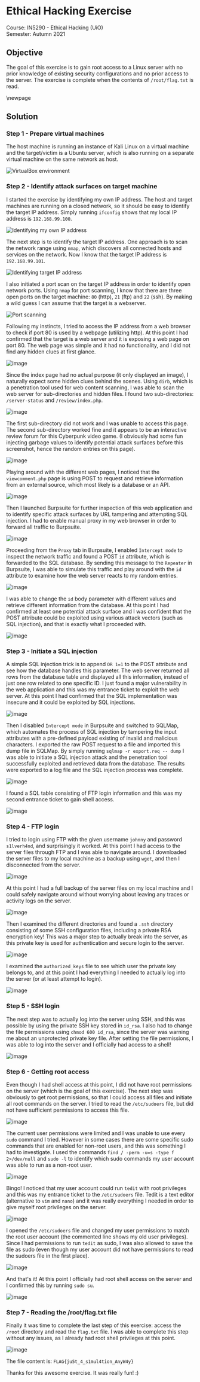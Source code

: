 # Ethical Hacking Exercise
Course: IN5290 - Ethical Hacking (UiO) \
Semester: Autumn 2021

## Objective
The goal of this exercise is to gain root access to a Linux server with no prior knowledge of existing security configurations and no prior access to the server. The exercise is complete when the contents of `/root/flag.txt` is read. 

\newpage

## Solution
### Step 1 - Prepare virtual machines
The host machine is running an instance of Kali Linux on a virtual machine and the target/victim is a Ubuntu server, which is also running on a separate virtual machine on the same network as host. 

![VirtualBox environment](https://user-images.githubusercontent.com/8083228/138131002-ba2368a6-bd5d-4f2e-82a8-edb4458b2405.png)

### Step 2 - Identify attack surfaces on target machine
I started the exercise by identifying my own IP address. The host and target machines are running on a closed network, so it should be easy to identify the target IP address. Simply running `ifconfig` shows that my local IP address is `192.168.99.100`. 

![Identifying my own IP address](https://user-images.githubusercontent.com/8083228/138134863-ae69e3fb-ebf7-457c-84dd-177c4f0306ef.png)

The next step is to identify the target IP address. One approach is to scan the network range using `nmap`, which discovers all connected hosts and services on the network. Now I know that the target IP address is `192.168.99.101`. 

![Identifying target IP address](https://user-images.githubusercontent.com/8083228/138136615-0c6ce3c2-bca2-469f-9b1a-388d1744a293.png)

I also initiated a port scan on the target IP address in order to identify open network ports. Using `nmap` for port scanning, I know that there are three open ports on the target machine: `80` (http), `21` (ftp) and `22` (ssh). By making a wild guess I can assume that the target is a webserver. 

![Port scanning](https://user-images.githubusercontent.com/8083228/138137931-eed274b6-479e-4f08-b8e3-5003ede367ab.png)

Following my instincts, I tried to access the IP address from a web browser to check if port 80 is used by a webpage (utilizing http). At this point I had confirmed that the target is a web server and it is exposing a web page on port 80. The web page was simple and it had no functionality, and I did not find any hidden clues at first glance. 

![image](https://user-images.githubusercontent.com/8083228/138142857-e8fc789f-e04e-4d3c-a9f1-2fc1db6e7db8.png)

Since the index page had no actual purpose (it only displayed an image), I naturally expect some hidden clues behind the scenes. Using `dirb`, which is a penetration tool used for web content scanning, I was able to scan the web server for sub-directories and hidden files. I found two sub-directories: `/server-status` and `/review/index.php`. 

![image](https://user-images.githubusercontent.com/8083228/138144585-5073f649-90a6-416e-81eb-3ebc50c04d93.png)

The first sub-directory did not work and I was unable to access this page. The second sub-directory worked fine and it appears to be an interactive review forum for this Cyberpunk video game. (I obviously had some fun injecting garbage values to identify potential attack surfaces before this screenshot, hence the random entries on this page).

![image](https://user-images.githubusercontent.com/8083228/138146444-3c20fcf8-3c32-4f18-b09c-77d0157127af.png)

Playing around with the different web pages, I noticed that the `viewcomment.php` page is using POST to request and retrieve information from an external source, which most likely is a database or an API. 

![image](https://user-images.githubusercontent.com/8083228/138147468-59b69976-44cd-4bcb-96f2-4977c626d055.png)

Then I launched Burpsuite for further inspection of this web application and to identify specific attack surfaces by URL tampering and attempting SQL injection. I had to enable manual proxy in my web browser in order to forward all traffic to Burpsuite. 

![image](https://user-images.githubusercontent.com/8083228/138149469-a2b32e96-3d65-4c39-a214-f0b1c69d0d6a.png)

Proceeding from the `Proxy` tab in Burpsuite, I enabled `Intercept mode` to inspect the network traffic and found a POST `id` attribute, which is forwarded to the SQL database. By sending this message to the `Repeater` in Burpsuite, I was able to simulate this traffic and play around with the `id` attribute to examine how the web server reacts to my random entries. 

![image](https://user-images.githubusercontent.com/8083228/138150817-805ef730-7988-4ad5-82f8-160369c54b45.png)

I was able to change the `id` body parameter with different values and retrieve different information from the database. At this point I had confirmed at least one potential attack surface and I was confident that the POST attribute could be exploited using various attack vectors (such as SQL injection), and that is exactly what I proceeded with.

![image](https://user-images.githubusercontent.com/8083228/138151419-8cd8ebc0-f33c-4206-ae03-033e5302633e.png)

### Step 3 - Initiate a SQL injection
A simple SQL injection trick is to append `OR 1=1` to the POST attribute and see how the database handles this parameter. The web server returned all rows from the database table and displayed all this information, instead of just one row related to one specific ID. I just found a major vulnerability in the web application and this was my entrance ticket to exploit the web server. At this point I had confirmed that the SQL implementation was insecure and it could be exploited by SQL injections. 

![image](https://user-images.githubusercontent.com/8083228/138153174-ad89f170-bd8e-4746-84c1-6d520f10b4f0.png)

Then I disabled `Intercept mode` in Burpsuite and switched to SQLMap, which automates the process of SQL injection by tampering the input attributes with a pre-defined payload existing of invalid and malicious characters. I exported the raw POST request to a file and imported this dump file in SQLMap. By simply running `sqlmap -r export.req -- dump` I was able to initiate a SQL injection attack and the penetration tool successfully exploited and retrieved data from the database. The results were exported to a log file and the SQL injection process was complete.

![image](https://user-images.githubusercontent.com/8083228/138155830-a62f810a-84e7-47d8-9b4d-3e7171df9103.png)

I found a SQL table consisting of FTP login information and this was my second entrance ticket to gain shell access. 

![image](https://user-images.githubusercontent.com/8083228/138156552-b5fe987b-81ce-4838-baea-ee8f1477341c.png)

### Step 4 - FTP login
I tried to login using FTP with the given username `johnny` and password `s1lverh4nd`, and surprisingly it worked. At this point I had access to the server files through FTP and I was able to navigate around. I downloaded the server files to my local machine as a backup using `wget`, and then I disconnected from the server. 

![image](https://user-images.githubusercontent.com/8083228/138161326-6729b53c-a867-4425-8040-d28ab7e1db91.png)

At this point I had a full backup of the server files on my local machine and I could safely navigate around without worrying about leaving any traces or activity logs on the server.

![image](https://user-images.githubusercontent.com/8083228/138162483-abac8770-ee15-4aa7-8d4e-62b299848a31.png)

Then I examined the different directories and found a `.ssh` directory consisting of some SSH configuration files, including a private RSA encryption key! This was a major step to actually break into the server, as this private key is used for authentication and secure login to the server. 

![image](https://user-images.githubusercontent.com/8083228/138163276-78be8dd5-def1-4565-9c1e-5d8e5149a017.png)

I examined the `authorized_keys` file to see which user the private key belongs to, and at this point I had everything I needed to actually log into the server (or at least attempt to login). 

![image](https://user-images.githubusercontent.com/8083228/138164296-44edf054-4b10-478b-b541-7c29210fd61e.png)

### Step 5 - SSH login
The next step was to actually log into the server using SSH, and this was possible by using the private SSH key stored in `id_rsa`. I also had to change the file permissions using `chmod 600 id_rsa`, since the server was warning me about an unprotected private key file. After setting the file permissions, I was able to  log into the server and I officially had access to a shell! 

![image](https://user-images.githubusercontent.com/8083228/138165087-824b5e52-b80a-455b-b4e7-2c86daa5f3b6.png)

### Step 6 - Getting root access
Even though I had shell access at this point, I did not have root permissions on the server (which is the goal of this exercise). The next step was obviously to get root permissions, so that I could access all files and initiate all root commands on the server. I tried to read the `/etc/sudoers` file, but did not have sufficient permissions to access this file.

![image](https://user-images.githubusercontent.com/8083228/138166786-89c7b683-1851-410a-b70d-71d1c0a31d6a.png)

The current user permissions were limited and I was unable to use every `sudo` command I tried. However in some cases there are some specific sudo commands that are enabled for non-root users, and this was something I had to investigate. I used the commands `find / -perm -u=s -type f 2>/dev/null` and `sudo -l` to identify which sudo commands my user account was able to run as a non-root user. 

![image](https://user-images.githubusercontent.com/8083228/138168178-c21d40a0-9e60-403d-a238-5a6ac302398b.png)

Bingo! I noticed that my user account could run `tedit` with root privileges and this was my entrance ticket to the `/etc/sudoers` file. Tedit is a text editor (alternative to `vim` and `nano`) and it was really everything I needed in order to give myself root privileges on the server.

![image](https://user-images.githubusercontent.com/8083228/138169116-3140f94f-5d77-40ba-8f41-410412f2780e.png)

I opened the `/etc/sudoers` file and changed my user permissions to match the root user account (the commented line shows my old user privileges). Since I had permissions to run `tedit` as sudo, I was also allowed to save the file as sudo (even though my user account did not have permissions to read the sudoers file in the first place). 

![image](https://user-images.githubusercontent.com/8083228/138170411-6a8b7f83-a026-49cb-b2ee-c4d078e1c43d.png)

And that's it! At this point I officially had root shell access on the server and I confirmed this by running `sudo su`. 

![image](https://user-images.githubusercontent.com/8083228/138170972-9da27d05-9725-4e42-b4e7-27b6c4c5bbb7.png)

### Step 7 - Reading the /root/flag.txt file
Finally it was time to complete the last step of this exercise: access the `/root` directory and read the `flag.txt` file. I was able to complete this step without any issues, as I already had root shell privileges at this point. 

![image](https://user-images.githubusercontent.com/8083228/138171400-f1f640de-56ee-4448-b751-3a2f92d1a79d.png)

The file content is: `FLAG{ju5t_4_s1mul4tion_AnyW4y}` 

Thanks for this awesome exercise. It was really fun! :)
